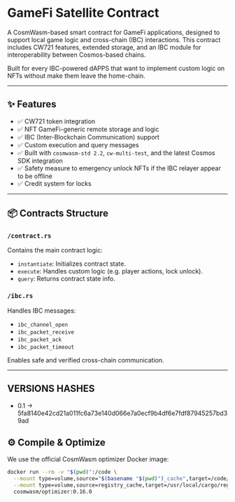 # GameFi Satellite Contract

A CosmWasm-based smart contract for GameFi applications, designed to support local game logic and cross-chain (IBC) interactions. This contract includes CW721 features, extended storage, and an IBC module for interoperability between Cosmos-based chains.

Built for every IBC-powered dAPPS that want to implement custom logic on NFTs without make them leave the home-chain.

---

## ✨ Features

- ✅ CW721 token integration
- ✅ NFT GameFi-generic remote storage and logic
- ✅ IBC (Inter-Blockchain Communication) support
- ✅ Custom execution and query messages
- ✅ Built with `cosmwasm-std 2.2`, `cw-multi-test`, and the latest Cosmos SDK integration
- ✅ Safety measure to emergency unlock NFTs if the IBC relayer appear to be offline
- ✅ Credit system for locks

---

## 📦 Contracts Structure

### `/contract.rs`

Contains the main contract logic:
- `instantiate`: Initializes contract state.
- `execute`: Handles custom logic (e.g. player actions, lock unlock).
- `query`: Returns contract state info.

### `/ibc.rs`

Handles IBC messages:
- `ibc_channel_open`
- `ibc_packet_receive`
- `ibc_packet_ack`
- `ibc_packet_timeout`

Enables safe and verified cross-chain communication.

---

## VERSIONS HASHES

- 0.1 -> 5fa8140e42cd21a011fc6a73e140d066e7a0ecf9b4df6e7fdf87945257bd39ad

## ⚙️ Compile & Optimize

We use the official CosmWasm optimizer Docker image:

```bash
docker run --rm -v "$(pwd)":/code \
  --mount type=volume,source="$(basename "$(pwd)")_cache",target=/code/target \
  --mount type=volume,source=registry_cache,target=/usr/local/cargo/registry \
  cosmwasm/optimizer:0.16.0
```



